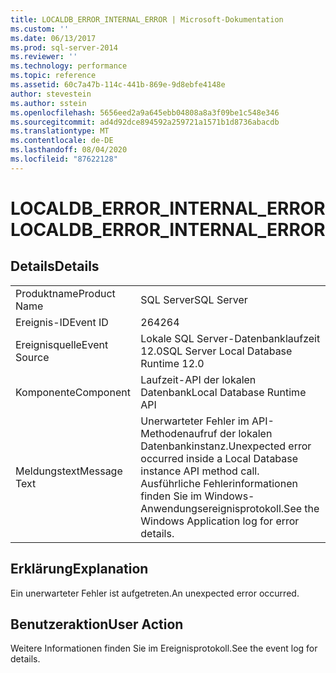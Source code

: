 ```yaml
---
title: LOCALDB_ERROR_INTERNAL_ERROR | Microsoft-Dokumentation
ms.custom: ''
ms.date: 06/13/2017
ms.prod: sql-server-2014
ms.reviewer: ''
ms.technology: performance
ms.topic: reference
ms.assetid: 60c7a47b-114c-441b-869e-9d8ebfe4148e
author: stevestein
ms.author: sstein
ms.openlocfilehash: 5656eed2a9a645ebb04808a8a3f09be1c548e346
ms.sourcegitcommit: ad4d92dce894592a259721a1571b1d8736abacdb
ms.translationtype: MT
ms.contentlocale: de-DE
ms.lasthandoff: 08/04/2020
ms.locfileid: "87622128"
---
```

# <a name="localdb_error_internal_error"></a><span data-ttu-id="812cc-102">LOCALDB_ERROR_INTERNAL_ERROR</span><span class="sxs-lookup"><span data-stu-id="812cc-102">LOCALDB_ERROR_INTERNAL_ERROR</span></span>
    
## <a name="details"></a><span data-ttu-id="812cc-103">Details</span><span class="sxs-lookup"><span data-stu-id="812cc-103">Details</span></span>  
  
|||  
|-|-|  
|<span data-ttu-id="812cc-104">Produktname</span><span class="sxs-lookup"><span data-stu-id="812cc-104">Product Name</span></span>|<span data-ttu-id="812cc-105">SQL Server</span><span class="sxs-lookup"><span data-stu-id="812cc-105">SQL Server</span></span>|  
|<span data-ttu-id="812cc-106">Ereignis-ID</span><span class="sxs-lookup"><span data-stu-id="812cc-106">Event ID</span></span>|<span data-ttu-id="812cc-107">264</span><span class="sxs-lookup"><span data-stu-id="812cc-107">264</span></span>|  
|<span data-ttu-id="812cc-108">Ereignisquelle</span><span class="sxs-lookup"><span data-stu-id="812cc-108">Event Source</span></span>|<span data-ttu-id="812cc-109">Lokale SQL Server-Datenbanklaufzeit 12.0</span><span class="sxs-lookup"><span data-stu-id="812cc-109">SQL Server Local Database Runtime 12.0</span></span>|  
|<span data-ttu-id="812cc-110">Komponente</span><span class="sxs-lookup"><span data-stu-id="812cc-110">Component</span></span>|<span data-ttu-id="812cc-111">Laufzeit-API der lokalen Datenbank</span><span class="sxs-lookup"><span data-stu-id="812cc-111">Local Database Runtime API</span></span>|  
|<span data-ttu-id="812cc-112">Meldungstext</span><span class="sxs-lookup"><span data-stu-id="812cc-112">Message Text</span></span>|<span data-ttu-id="812cc-113">Unerwarteter Fehler im API-Methodenaufruf der lokalen Datenbankinstanz.</span><span class="sxs-lookup"><span data-stu-id="812cc-113">Unexpected error occurred inside a Local Database instance API method call.</span></span> <span data-ttu-id="812cc-114">Ausführliche Fehlerinformationen finden Sie im Windows-Anwendungsereignisprotokoll.</span><span class="sxs-lookup"><span data-stu-id="812cc-114">See the Windows Application log for error details.</span></span>|  
  
## <a name="explanation"></a><span data-ttu-id="812cc-115">Erklärung</span><span class="sxs-lookup"><span data-stu-id="812cc-115">Explanation</span></span>  
 <span data-ttu-id="812cc-116">Ein unerwarteter Fehler ist aufgetreten.</span><span class="sxs-lookup"><span data-stu-id="812cc-116">An unexpected error occurred.</span></span>  
  
## <a name="user-action"></a><span data-ttu-id="812cc-117">Benutzeraktion</span><span class="sxs-lookup"><span data-stu-id="812cc-117">User Action</span></span>  
 <span data-ttu-id="812cc-118">Weitere Informationen finden Sie im Ereignisprotokoll.</span><span class="sxs-lookup"><span data-stu-id="812cc-118">See the event log for details.</span></span>  
  
  
